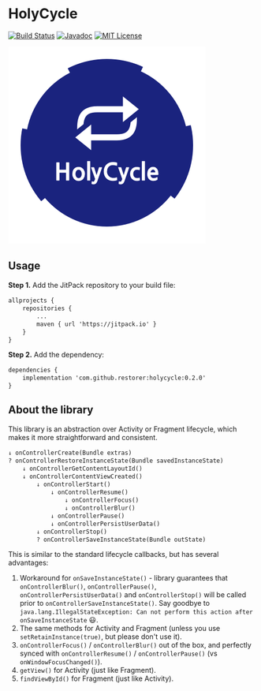 # HolyCycle

[![Build Status](https://travis-ci.org/restorer/holycycle.svg?branch=master)](https://travis-ci.org/restorer/holycycle) [![Javadoc](https://img.shields.io/badge/javadoc-0.2.0-blue.svg)](https://restorer.github.io/holycycle/javadoc) [![MIT License](https://img.shields.io/badge/license-MIT-blue.svg?style=flat)](LICENSE.txt)

![](docs/logo.png)

## Usage

**Step 1.** Add the JitPack repository to your build file:

```
allprojects {
    repositories {
        ...
        maven { url 'https://jitpack.io' }
    }
}
```

**Step 2.** Add the dependency:

```
dependencies {
    implementation 'com.github.restorer:holycycle:0.2.0'
}
```

## About the library

This library is an abstraction over Activity or Fragment lifecycle, which makes it more straightforward and consistent.

```
↓ onControllerCreate(Bundle extras)
? onControllerRestoreInstanceState(Bundle savedInstanceState)
    ↓ onControllerGetContentLayoutId()
    ↓ onControllerContentViewCreated()
        ↓ onControllerStart()
            ↓ onControllerResume()
                ↓ onControllerFocus()
                ↓ onControllerBlur()
            ↓ onControllerPause()
            ↓ onControllerPersistUserData()
        ↓ onControllerStop()
        ? onControllerSaveInstanceState(Bundle outState)
```

This is similar to the standard lifecycle callbacks, but has several advantages:

1. Workaround for `onSaveInstanceState()` - library guarantees that `onControllerBlur()`, `onControllerPause()`, `onControllerPersistUserData()` and `onControllerStop()` will be called prior to `onControllerSaveInstanceState()`. Say goodbye to `java.lang.IllegalStateException: Can not perform this action after onSaveInstanceState` :smiley:.
2. The same methods for Activity and Fragment (unless you use `setRetainInstance(true)`, but please don't use it).
3. `onControllerFocus()` / `onControllerBlur()` out of the box, and perfectly synced with `onControllerResume()` / `onControllerPause()` (vs `onWindowFocusChanged()`).
4. `getView()` for Activity (just like Fragment).
5. `findViewById()` for Fragment (just like Activity).
